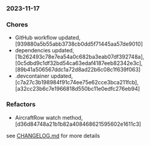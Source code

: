 ### 2023-11-17

### Chores
+ GitHub workflow updated, [939880a5b55abb3738cb0dd5f71445aa57de9010]
+ dependencies updated, [1b262493c78e7ea54a0c682ba3eab07df392748a], [0c5dbd9c1df32bd54ca63edaf4187eeb82342e3c], [89b41a506567ddc1a72d8ad22b6c08c1f639f063]
+ .devcontainer updated, [c7a27c3b198984f91c74ee75e62cce3bca211fcb], [a32cc23b6c7e1966818d550bc11e0edfc276eb94]

### Refactors
+ AircraftRow watch method, [d36d84748a21b1b82a408468621595602e1611c3]

see <a href='https://github.com/mrjackwills/flightbox_vue/blob/main/CHANGELOG.md'>CHANGELOG.md</a> for more details
